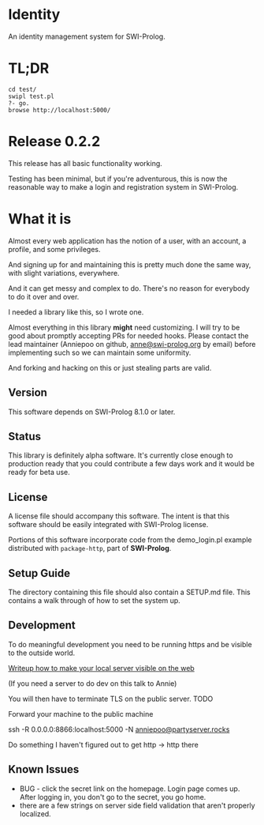 # Identity

An identity management system for SWI-Prolog.

# TL;DR

    cd test/
    swipl test.pl
    ?- go.
    browse http://localhost:5000/

# Release 0.2.2

This release has all basic functionality working.

Testing has been minimal, but if you're adventurous, this is now the reasonable way to make a login and registration system in SWI-Prolog.

# What it is

Almost every web application has the notion of a user, with an account,
a profile, and some privileges.

And signing up for and maintaining this is pretty much done the same
way, with slight variations, everywhere.

And it can get messy and complex to do. There's no reason for everybody
to do it over and over.

I needed a library like this, so I wrote one.

Almost everything in this library **might** need customizing. I will try to be
good about promptly accepting PRs for needed hooks. Please contact the lead
maintainer (Anniepoo on github, anne@swi-prolog.org by email) before implementing
such so we can maintain some uniformity.

And forking and hacking on this or just stealing parts are valid.

## Version

This software depends on SWI-Prolog 8.1.0 or later.

## Status

This library is definitely alpha software. It's currently close enough to production ready that
you could contribute a few days work and it would be ready for beta use.

## License

A license file should accompany this software. The intent is that
this software should be easily integrated with SWI-Prolog license.

Portions of this software incorporate code from the demo_login.pl example
distributed with `package-http`, part of **SWI-Prolog**.

## Setup Guide

The directory containing this file should also contain a SETUP.md file. This contains
a walk through of how to set the system up.

## Development

To do meaningful development you need to be running https and be visible to the outside world.

[Writeup how to make your local server visible on the web](https://cutebouncingbunnies.wordpress.com/2014/01/02/how-to-run-a-server-on-your-desktop-using-ssh/)

(If you need a server to do dev on this talk to Annie)

You will then have to terminate TLS on the public server. TODO

Forward your machine to the public machine

ssh -R 0.0.0.0:8866:localhost:5000 -N anniepoo@partyserver.rocks

Do something I haven't figured out to get http -> http there

## Known Issues

 * BUG - click the secret link on the homepage. Login page comes up. After logging in, you don't go to the secret, you go home.
 * there are a few strings on server side field validation that aren't properly localized.












